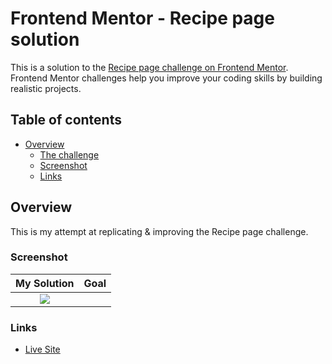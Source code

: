 # Frontend Mentor - Recipe page solution

This is a solution to the [Recipe page challenge on Frontend Mentor](https://www.frontendmentor.io/challenges/recipe-page-KiTsR8QQKm). Frontend Mentor challenges help you improve your coding skills by building realistic projects. 

## Table of contents

- [Overview](#overview)
  - [The challenge](#the-challenge)
  - [Screenshot](#screenshot)
  - [Links](#links)

## Overview
This is my attempt at replicating & improving the Recipe page challenge.
### Screenshot
| My Solution | Goal  |
| :-----: |:-----:|
| ![](./screenshot.jpg) | ![]() |

### Links

- [Live Site](https://blankztheather.github.io/recipe-challenge/)